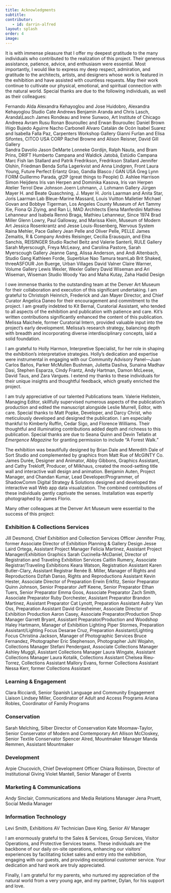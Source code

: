 ```yaml
---
title: Acknowledgments
subtitle:
contributor:
   - id: darrin-alfred
layout: splash
order: 4
image: 
---
```


It is with immense pleasure that I offer my deepest gratitude to the many individuals who contributed to the realization of this project. Their generous assistance, patience, advice, and enthusiasm were essential. Most importantly, I would like to express my deep respect, admiration, and gratitude to the architects, artists, and designers whose work is featured in the exhibition and have assisted with countless requests. May their work continue to cultivate our physical, emotional, and spiritual connection with the natural world. Special thanks are due to the following individuals, as well as their colleagues:

Fernando Alda
Alexandra Kehayoglou and Jose Huidobro, Alexandra Kehayoglou Studio
Cate Andrews
Benjamin Aranda and Chris Lasch, Aranda\Lasch
James Rondeau and Irene Sunwoo, Art Institute of Chicago
Andreea Avram Rusu
Ronan Bouroullec and Erwan Bouroullec
Daniel Brown
Iñigo Bujedo Aguirre
Nacho Carbonell
Alvaro Catalán de Ocón
Isabel Suarez and Isabella Falla Paz, Carpenters Workshop Gallery
Gianni Furlan and Elisa Sifontes, CITCO USA CORP
Rachel Browne and Alison Reisner, David Gill Gallery		
Sandra Davolio
Jason DeMarte
Lonneke Gordijn, Ralph Nauta, and Bram Prins, DRIFT
Humberto Campana and Waldick Jatobá, Estúdio Campana
Marc Fish
Ian Stallard and Patrik Fredrikson, Fredrikson Stallard
Jennifer Olshin, Friedman Benda
Sofia Lagerkvist and Anna Lindgren, Front
Laura Young, Future Perfect
Erlantz Grao, Gandia Blasco / GAN USA
Greg Lynn FORM
Guillermo Parada, gt2P (great things to People)
D. Ashlee Harrison
Simon Heijdens
Iris van Herpen and Dominika Kasova, Iris van Herpen Atelier
Terrol Dew Johnson
Joern Lohmann, J. Lohmann Gallery
Jürgen Mayer H. and Beate Quaschning, J. Mayer H.
Joris Laarman and Anita Star, Joris Laarman Lab
Bleue-Marine Massard, Louis Vuitton Malletier
Michael Govan and Bobbye Tigerman, Los Angeles County Museum of Art
Tammy Xie, Fiona Qi Ziying, and Ran Li, MAD Architects
Elena Manferdini
Mathieu Lehanneur and Isabela Rennó Braga, Mathieu Lehanneur, Since 1974
Brad Miller
Glenn Lowry, Paul Galloway, and Marissa Klein, Museum of Modern Art
Jessica Rosenkrantz and Jesse Louis-Rosenberg, Nervous System
Raina Mehler, Pace Gallery
Jean Pelle and Oliver Pelle, PELLE
James Zemaitis, R & Company
Andrés Reisinger, Cecilia Erausquin, and Elna Sanchís, REISINGER Studio
Rachel Beitz and Valerie Santerli, RULE Gallery
Sarah Myerscough, Freya McLeavy, and Carolina Pastore, Sarah Myerscough Gallery
Jeanne Gang, Alissa Anderson, and Andi Altenbach, Studio Gang
Kathleen Forde, Superblue
Nao Tamura
teamLab
Brit Shaked, threeASFOUR
Jon Buerge, Urban Villages
David Valner
Claire Warner, Volume Gallery
Lewis Wexler, Wexler Gallery
David Wiseman and Ari Wiseman, Wiseman Studio
Woody Yao and Maha Kutay, Zaha Hadid Design

I owe immense thanks to the outstanding team at the Denver Art Museum for their collaboration and execution of this significant undertaking. I am grateful to Christoph Heinrich, Frederick and Jan Mayer Director, and Chief Curator Angelica Daneo for their encouragement and commitment to the project. I am greatly indebted to Kit Bernal, Curatorial Assistant, who tended to all aspects of the exhibition and publication with patience and care. Kit’s written contributions significantly enhanced the content of this publication. Melissa Maichele, former Curatorial Intern, provided valuable input into the project’s early development. Melissa’s research strategy, balancing depth with breadth and incorporating diverse interdisciplinary concepts, laid a solid foundation.

I am grateful to Holly Harmon, Interpretive Specialist, for her role in shaping the exhibition’s interpretative strategies. Holly’s dedication and expertise were instrumental in engaging with our Community Advisory Panel—Juan Carlos Baños, Parker McMullen Bushman, Julietta Dasilva, Sunaina Madhav Dasi, Stephen Esparza, Cindy Frantz, Andy Hartman, Damon McLeese, David Taus, and Zara Vargues. I extend my thanks to these individuals for their unique insights and thoughtful feedback, which greatly enriched the project.

I am truly appreciative of our talented Publications team. Valerie Hellstein, Managing Editor, skillfully supervised numerous aspects of the publication’s production and edited the manuscript alongside Leslie Murrell, Editor, with care. Special thanks to Matt Popke, Developer, and Darcy Christ, who meticulously developed and designed the publication. I am especially thankful to Kimberly Ruffin, Cedar Sigo, and Florence Williams. Their thoughtful and illuminating contributions added depth and richness to this publication. Special thanks are due to Seana Quinn and Devin Tellatin at *Emergence Magazine* for granting permission to include “A Forest Walk.”

The exhibition was beautifully designed by Brian Dale and Meredith Dale of Sort Studio and complemented by graphics from Matt Rue of McGINTY Co. James Durée, Designer and Animator, Abby Gibbons, Graphics Assistant, and Cathy Trekloff, Producer, of Milkhaus, created the mood-setting title wall and interactive wall design and animation. Benjamin Auten, Project Manager, and Chandan Kumar, Lead Developer/Programmer, of ShadowComm Digital Strategy & Solutions designed and developed the interactive wall Web app data visualization. The combined contributions of these individuals gently captivate the senses. Installation was expertly photographed by James Florio.

Many other colleagues at the Denver Art Museum were essential to the success of this project:

### Exhibition & Collections Services
Jill Desmond, Chief Exhibition and Collection Services Officer
Jennifer Pray, former Associate Director of Exhibition Planning & Gallery Design 
Jesse Laird Ortega, Assistant Project Manager
Felicia Martinez, Assistant Project Manager/Exhibition Graphics
Sarah Cucinella-McDaniel, Director of Registration and Traveling Exhibition Services
Caitlin Rumery, Associate Registrar/Traveling Exhibitions
Keara Watson, Registration Assistant 
Karen Butler-Clary, Assistant Registrar 
Renée B. Miller, Manager of Rights and Reproductions
Dzifah Danso, Rights and Reproductions Assistant
Kevin Hester, Associate Director of Preparation
Erwin Erkfitz, Senior Preparator
Quinn Johnson, Senior Preparator
Jeff Keene, Senior Preparator
Ethan Tuers, Senior Preparator 
Emma Goos, Associate Preparator
Zach Smith, Associate Preparator
Ruby Dorchester, Assistant Preparator
Brandon Martinez, Assistant Preparator
Cat Lynott, Preparation Assistant
Aubry Van Oss, Preparation Assistant
David Griesheimer, Associate Director of Exhibition Production
Aaron Casey, Associate Preparator/Production Shop Manager
Garrett Bryant, Assistant Preparator/Production and Woodshop
Haley Hartmann, Manager of Exhibition Lighting
Piper Stormes, Preparation Assistant/Lighting Focus 
Desarae Cruz, Preparation Assistant/Lighting Focus
Christina Jackson, Manager of Photographic Services
Bruce Fernandez, Photographer
Eric Stephenson, Photographer
Juhl Wojahn, Collections Manager
Stefani Pendergast, Associate Collections Manager
Ashley Muggli, Assistant Collections Manager
Laura Wingate, Assistant Collections Manager
Laura Kotalik, Collections Assistant
Chelsea Rieu-Torrez, Collections Assistant
Mallory Evans, former Collections Assistant
Nessa Kerr, former Collections Assistant
	 
### Learning & Engagement
Clara Ricciardi, Senior Spanish Language and Community Engagement Liaison
Lindsey Miller, Coordinator of Adult and Access Programs
Ariana Robles, Coordinator of Family Programs

### Conservation
Sarah Melching, Silber Director of Conservation 
Kate Moomaw-Taylor, Senior Conservator of Modern and Contemporary Art
Allison McCloskey, Senior Textile Conservator
Spencer Alred, Mountmaker Manager 
Manda Remmen, Assistant Mountmaker 

### Development
Arpie Chucovich, Chief Development Officer
Chiara Robinson, Director of Institutional Giving
Violet Mantell, Senior Manager of Events

### Marketing & Communications 
Andy Sinclair, Communications and Media Relations Manager
Jena Pruett, Social Media Manager

### Information Technology
Levi Smith, Exhibitions AV Technician
Dave King, Senior AV Manager

I am enormously grateful to the Sales & Services, Group Services, Visitor Operations, and Protective Services teams. These individuals are the backbone of our daily on-site operations, enhancing our visitors’ experiences by facilitating ticket sales and entry into the exhibition, engaging with our guests, and providing exceptional customer service. Your dedication and hard work are truly appreciated. 

Finally, I am grateful for my parents, who nurtured my appreciation of the natural world from a very young age, and my partner, Dylan, for his support and love. 
